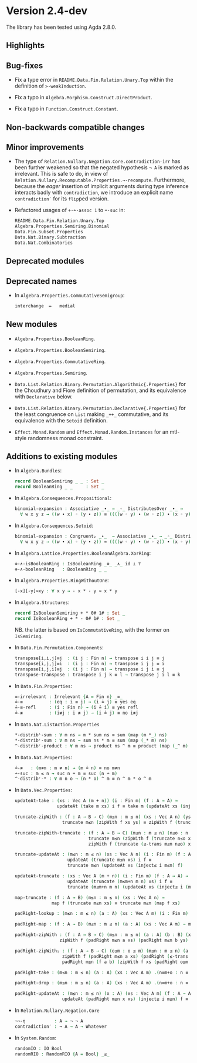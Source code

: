 Version 2.4-dev
===============

The library has been tested using Agda 2.8.0.

Highlights
----------

Bug-fixes
---------

* Fix a type error in `README.Data.Fin.Relation.Unary.Top` within the definition of `>-weakInduction`.

* Fix a typo in `Algebra.Morphism.Construct.DirectProduct`.

* Fix a typo in `Function.Construct.Constant`.

Non-backwards compatible changes
--------------------------------

Minor improvements
------------------

* The type of `Relation.Nullary.Negation.Core.contradiction-irr` has been further
  weakened so that the negated hypothesis `¬ A` is marked as irrelevant. This is
  safe to do, in view of `Relation.Nullary.Recomputable.Properties.¬-recompute`.
  Furthermore, because the *eager* insertion of implicit arguments during type
  inference interacts badly with `contradiction`, we introduce an explicit name
  `contradiction′` for its `flip`ped version.

* Refactored usages of `+-∸-assoc 1` to `∸-suc` in:
  ```agda
  README.Data.Fin.Relation.Unary.Top
  Algebra.Properties.Semiring.Binomial
  Data.Fin.Subset.Properties
  Data.Nat.Binary.Subtraction
  Data.Nat.Combinatorics
  ```

Deprecated modules
------------------

Deprecated names
----------------

* In `Algebra.Properties.CommutativeSemigroup`:
  ```agda
  interchange  ↦   medial
  ```

New modules
-----------

* `Algebra.Properties.BooleanRing`.

* `Algebra.Properties.BooleanSemiring`.

* `Algebra.Properties.CommutativeRing`.

* `Algebra.Properties.Semiring`.

* `Data.List.Relation.Binary.Permutation.Algorithmic{.Properties}` for the Choudhury and Fiore definition of permutation, and its equivalence with `Declarative` below.

* `Data.List.Relation.Binary.Permutation.Declarative{.Properties}` for the least congruence on `List` making `_++_` commutative, and its equivalence with the `Setoid` definition.

* `Effect.Monad.Random` and `Effect.Monad.Random.Instances` for an mtl-style randomness monad constraint.

Additions to existing modules
-----------------------------

* In `Algebra.Bundles`:
  ```agda
  record BooleanSemiring _ _ : Set _
  record BooleanRing _ _     : Set _
  ```

* In `Algebra.Consequences.Propositional`:
  ```agda
  binomial-expansion : Associative _∙_ → _◦_ DistributesOver _∙_ →
    ∀ w x y z → ((w ∙ x) ◦ (y ∙ z)) ≡ ((((w ◦ y) ∙ (w ◦ z)) ∙ (x ◦ y)) ∙ (x ◦ z))
  ```

* In `Algebra.Consequences.Setoid`:
  ```agda
  binomial-expansion : Congruent₂ _∙_  → Associative _∙_ → _◦_ DistributesOver _∙_ →
    ∀ w x y z → ((w ∙ x) ◦ (y ∙ z)) ≈ ((((w ◦ y) ∙ (w ◦ z)) ∙ (x ◦ y)) ∙ (x ◦ z))
  ```

* In `Algebra.Lattice.Properties.BooleanAlgebra.XorRing`:
  ```agda
  ⊕-∧-isBooleanRing : IsBooleanRing _⊕_ _∧_ id ⊥ ⊤
  ⊕-∧-booleanRing   : BooleanRing _ _
  ```

* In `Algebra.Properties.RingWithoutOne`:
  ```agda
  [-x][-y]≈xy : ∀ x y → - x * - y ≈ x * y
  ```

* In `Algebra.Structures`:
  ```agda
  record IsBooleanSemiring + * 0# 1# : Set _
  record IsBooleanRing + * - 0# 1# : Set _
  ```
  NB. the latter is based on `IsCommutativeRing`, with the former on `IsSemiring`.

* In `Data.Fin.Permutation.Components`:
  ```agda
  transpose[i,i,j]≡j  : (i j : Fin n) → transpose i i j ≡ j
  transpose[i,j,j]≡i  : (i j : Fin n) → transpose i j j ≡ i
  transpose[i,j,i]≡j  : (i j : Fin n) → transpose i j i ≡ j
  transpose-transpose : transpose i j k ≡ l → transpose j i l ≡ k
  ```

* In `Data.Fin.Properties`:
  ```agda
  ≡-irrelevant : Irrelevant {A = Fin n} _≡_
  ≟-≡          : (eq : i ≡ j) → (i ≟ j) ≡ yes eq
  ≟-≡-refl     : (i : Fin n) → (i ≟ i) ≡ yes refl
  ≟-≢          : (i≢j : i ≢ j) → (i ≟ j) ≡ no i≢j
  ```

* In `Data.Nat.ListAction.Properties`
  ```agda
  *-distribˡ-sum : ∀ m ns → m * sum ns ≡ sum (map (m *_) ns)
  *-distribʳ-sum : ∀ m ns → sum ns * m ≡ sum (map (_* m) ns)
  ^-distribʳ-product : ∀ m ns → product ns ^ m ≡ product (map (_^ m) ns)
  ```

* In `Data.Nat.Properties`:
  ```agda
  ≟-≢   : (m≢n : m ≢ n) → (m ≟ n) ≡ no m≢n
  ∸-suc : m ≤ n → suc n ∸ m ≡ suc (n ∸ m)
  ^-distribʳ-* : ∀ m n o → (n * o) ^ m ≡ n ^ m * o ^ m
  ```

* In `Data.Vec.Properties`:
  ```agda
  updateAt-take : (xs : Vec A (m + n)) (i : Fin m) (f : A → A) →
                  updateAt (take m xs) i f ≡ take m (updateAt xs (inject≤ i (m≤m+n m n)) f)

  truncate-zipWith : (f : A → B → C) (m≤n : m ≤ n) (xs : Vec A n) (ys : Vec B n) →
                    truncate m≤n (zipWith f xs ys) ≡ zipWith f (truncate m≤n xs) (truncate m≤n ys)

  truncate-zipWith-truncate : (f : A → B → C) (m≤n : m ≤ n) (n≤o : n ≤ o) (xs : Vec A o) (ys : Vec B n) →
                              truncate m≤n (zipWith f (truncate n≤o xs) ys) ≡
                              zipWith f (truncate (≤-trans m≤n n≤o) xs) (truncate m≤n ys)

  truncate-updateAt : (m≤n : m ≤ n) (xs : Vec A n) (i : Fin m) (f : A → A) →
                      updateAt (truncate m≤n xs) i f ≡
                      truncate m≤n (updateAt xs (inject≤ i m≤n) f)

  updateAt-truncate : (xs : Vec A (m + n)) (i : Fin m) (f : A → A) →
                      updateAt (truncate (m≤m+n m n) xs) i f ≡
                      truncate (m≤m+n m n) (updateAt xs (inject≤ i (m≤m+n m n)) f)

  map-truncate : (f : A → B) (m≤n : m ≤ n) (xs : Vec A n) →
                map f (truncate m≤n xs) ≡ truncate m≤n (map f xs)

  padRight-lookup : (m≤n : m ≤ n) (a : A) (xs : Vec A m) (i : Fin m) → lookup (padRight m≤n a xs) (inject≤ i m≤n) ≡ lookup xs i

  padRight-map : (f : A → B) (m≤n : m ≤ n) (a : A) (xs : Vec A m) → map f (padRight m≤n a xs) ≡ padRight m≤n (f a) (map f xs)

  padRight-zipWith : (f : A → B → C) (m≤n : m ≤ n) (a : A) (b : B) (xs : Vec A m) (ys : Vec B m) →
                   zipWith f (padRight m≤n a xs) (padRight m≤n b ys) ≡ padRight m≤n (f a b) (zipWith f xs ys)

  padRight-zipWith₁ : (f : A → B → C) (o≤m : o ≤ m) (m≤n : m ≤ n) (a : A) (b : B) (xs : Vec A m) (ys : Vec B o) →
                    zipWith f (padRight m≤n a xs) (padRight (≤-trans o≤m m≤n) b ys) ≡
                    padRight m≤n (f a b) (zipWith f xs (padRight o≤m b ys))

  padRight-take : (m≤n : m ≤ n) (a : A) (xs : Vec A m) .(n≡m+o : n ≡ m + o) → take m (cast n≡m+o (padRight m≤n a xs)) ≡ xs

  padRight-drop : (m≤n : m ≤ n) (a : A) (xs : Vec A m) .(n≡m+o : n ≡ m + o) → drop m (cast n≡m+o (padRight m≤n a xs)) ≡ replicate o a

  padRight-updateAt : (m≤n : m ≤ n) (x : A) (xs : Vec A m) (f : A → A) (i : Fin m) →
                    updateAt (padRight m≤n x xs) (inject≤ i m≤n) f ≡ padRight m≤n x (updateAt xs i f)
  ```

* In `Relation.Nullary.Negation.Core`
  ```agda
  ¬¬-η           : A → ¬ ¬ A
  contradiction′ : ¬ A → A → Whatever
  ```

* In `System.Random`:
  ```agda
  randomIO : IO Bool
  randomRIO : RandomRIO {A = Bool} _≤_
  ```
